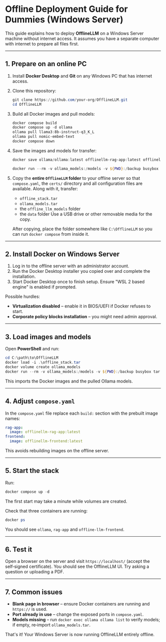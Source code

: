 # Offline Deployment Guide for Dummies (Windows Server)

This guide explains how to deploy **OfflineLLM** on a Windows Server machine without internet access. It assumes you have a separate computer with internet to prepare all files first.

---

## 1. Prepare on an online PC

1. Install **Docker Desktop** and **Git** on any Windows PC that has internet access.
2. Clone this repository:
   ```powershell
   git clone https://github.com/your-org/OfflineLLM.git
   cd OfflineLLM
   ```
3. Build all Docker images and pull models:
   ```powershell
   docker compose build
   docker compose up -d ollama
   ollama pull llama3:8b-instruct-q3_K_L
   ollama pull nomic-embed-text
   docker compose down
   ```
4. Save the images and models for transfer:
   ```powershell
   docker save ollama/ollama:latest offlinellm-rag-app:latest offlinellm-frontend:latest -o offline_stack.tar

   docker run --rm -v ollama_models:/models -v ${PWD}:/backup busybox tar cf /backup/ollama_models.tar /models
   ```
5. Copy the **entire `OfflineLLM` folder** to your offline server so that
   `compose.yaml`, the `certs/` directory and all configuration files are
   available. Along with it, transfer:
   - `offline_stack.tar`
   - `ollama_models.tar`
   - the `offline_llm_models` folder
   - the `data` folder
   Use a USB drive or other removable media for the copy.

   After copying, place the folder somewhere like `C:\OfflineLLM` so you can
   run `docker compose` from inside it.

---

## 2. Install Docker on Windows Server

1. Log in to the offline server with an administrator account.
2. Run the Docker Desktop installer you copied over and complete the installation.
3. Start Docker Desktop once to finish setup. Ensure "WSL 2 based engine" is enabled if prompted.

Possible hurdles:
- **Virtualization disabled** – enable it in BIOS/UEFI if Docker refuses to start.
- **Corporate policy blocks installation** – you might need admin approval.

---

## 3. Load images and models

Open **PowerShell** and run:
```powershell
cd C:\path\to\OfflineLLM
docker load -i .\offline_stack.tar
docker volume create ollama_models
docker run --rm -v ollama_models:/models -v ${PWD}:/backup busybox tar xf /backup/ollama_models.tar -C /
```

This imports the Docker images and the pulled Ollama models.

---

## 4. Adjust `compose.yaml`

In the `compose.yaml` file replace each `build:` section with the prebuilt image names:
```yaml
rag-app:
  image: offlinellm-rag-app:latest
frontend:
  image: offlinellm-frontend:latest
```
This avoids rebuilding images on the offline server.

---

## 5. Start the stack

Run:
```powershell
docker compose up -d
```
The first start may take a minute while volumes are created.

Check that three containers are running:
```powershell
docker ps
```
You should see `ollama`, `rag-app` and `offline-llm-frontend`.

---

## 6. Test it

Open a browser on the server and visit `https://localhost/` (accept the self‑signed certificate). You should see the OfflineLLM UI. Try asking a question or uploading a PDF.

---

## 7. Common issues

- **Blank page in browser** – ensure Docker containers are running and `https://` is used.
- **Port already in use** – change the exposed ports in `compose.yaml`.
- **Models missing** – run `docker exec ollama ollama list` to verify models; if empty, re‑import `ollama_models.tar`.

That's it! Your Windows Server is now running OfflineLLM entirely offline.

